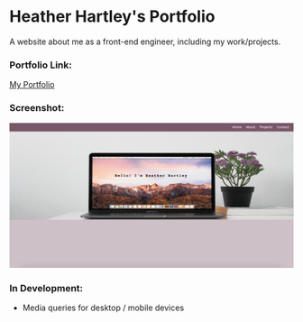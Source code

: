 # Heather Hartley's Portfolio

A website about me as a front-end engineer, including my work/projects.

### Portfolio Link:
[My Portfolio](http://heather-hartley-portfolio.s3-website-us-west-2.amazonaws.com/)

### Screenshot:
![Screenshot](heather-hartley-portfolio.png)

### In Development:
* Media queries for desktop / mobile devices 
